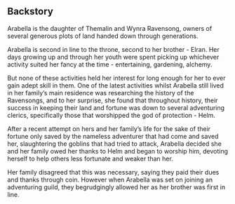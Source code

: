 
## Backstory

Arabella is the daughter of Themalin and Wynra Ravensong, owners of several generous plots of land handed down through generations. 

Arabella is second in line to the throne, second to her brother - Elran. Her days growing up and through her youth were spent picking up whichever activity suited her fancy at the time - entertaining, gardening, alchemy. 

But none of these activities held her interest for long enough for her to ever gain adept skill in them. One of the latest activities whilst Arabella still lived in her family’s main residence was researching the history of the Ravensongs, and to her surprise, she found that throughout history, their success in keeping their land and fortune was down to several adventuring clerics, specifically those that worshipped the god of protection - Helm. 

After a recent attempt on hers and her family’s life for the sake of their fortune only saved by the nameless adventurer that had come and saved her, slaughtering the goblins that had tried to attack, Arabella decided she and her family owed her thanks to Helm and began to worship him, devoting herself to help others less fortunate and weaker than her. 

Her family disagreed that this was necessary, saying they paid their dues and thanks through coin. However when Arabella was set on joining an adventuring guild, they begrudgingly allowed her as her brother was first in line.

